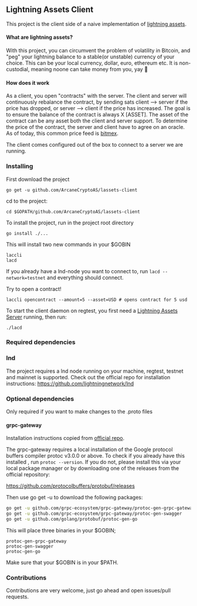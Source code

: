 ## Lightning Assets Client
This project is the client side of a naive implementation of [lightning
 assets](http://research.paradigm.xyz/RainbowNetwork.pdf).

#### What are lightning assets?
With this project, you can circumvent the problem of volatility in Bitcoin, and "peg" your lightning balance to
a stable(or unstable) currency of your choice. This can be your local currency, dollar, euro, ethereum etc.
It is non-custodial, meaning noone can take money from you, yay :tada:

#### How does it work
As a client, you open "contracts" with the server. The client and server will continuously rebalance the
contract, by sending sats client --> server if the price has dropped, or server --> client if the price
has increased. The goal is to ensure the balance of the contract is always X [ASSET]. The asset of the contract
can be any asset both the client and server support. To determine the price of the contract, the server and
client have to agree on an oracle. As of today, this common price feed is [bitmex](https://bitmex.com).

The client comes configured out of the box to connect to a server we are running.

### Installing  
First download the project
```
go get -u github.com/ArcaneCryptoAS/lassets-client
```

cd to the project:
```
cd $GOPATH/github.com/ArcaneCryptoAS/lassets-client
```

To install the project, run in the project root directory
```
go install ./...
```
This will install two new commands in your $GOBIN
```
laccli
lacd
```

If you already have a lnd-node you want to connect to, run `lacd --network=testnet` and everything should connect.

Try to open a contract!
```shell script
laccli opencontract --amount=5 --asset=USD # opens contract for 5 usd
```

To start the client daemon on regtest, you first need a [Lightning Assets Server](https://github.com/ArcaneCryptoAS/lassets-server) running, then run:
```
./lacd
```

### Required dependencies

### lnd
The project requires a lnd node running on your machine, regtest, testnet and
 mainnet is supported. Check out the official repo for installation
  instructions: https://github.com/lightningnetwork/lnd


### Optional dependencies
Only required if you want to make changes to the .proto files
#### grpc-gateway
Installation instructions copied from [official repo](https://github.com/grpc).

The grpc-gateway requires a local installation of the Google protocol buffers
 compiler protoc v3.0.0 or above. To check if you already have this installed
 , run `protoc --version`. If you do not, please install this via your local
  package manager or by downloading one of the releases from the official repository:
  
https://github.com/protocolbuffers/protobuf/releases

Then use go get -u to download the following packages:

```bash
go get -u github.com/grpc-ecosystem/grpc-gateway/protoc-gen-grpc-gateway
go get -u github.com/grpc-ecosystem/grpc-gateway/protoc-gen-swagger
go get -u github.com/golang/protobuf/protoc-gen-go
```
This will place three binaries in your $GOBIN;
```text
protoc-gen-grpc-gateway
protoc-gen-swagger
protoc-gen-go
```

Make sure that your $GOBIN is in your $PATH.

### Contributions 
Contributions are very welcome, just go ahead and open issues/pull requests.
